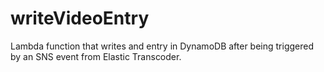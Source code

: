 # writeVideoEntry
Lambda function that writes and entry in DynamoDB after being triggered by an SNS event from Elastic Transcoder.
